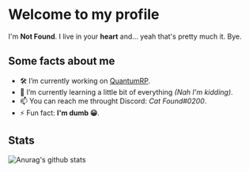 # Welcome to my profile

I'm **Not Found**. I live in your **heart** and... yeah that's pretty much it. Bye.

## Some facts about me

- 🛠 I’m currently working on [QuantumRP](https://quantumrp.glitch.me/).
- 🔭 I’m currently learning a little bit of everything *(Nah I'm kidding)*.
- 📫 You can reach me throught Discord: *Cat Found#0200*.
- ⚡ Fun fact: **I'm dumb 😀**.

## Stats

![Anurag's github stats](https://github-readme-stats.vercel.app/api?username=diegomcha&show_icons=true&count_private=true)

